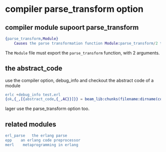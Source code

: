 # compiler parse_transform option

## compiler module supoort parse_transform

``` erlang
{parse_transform,Module}
	Causes the parse transformation function Module:parse_transform/2 to be applied to the parsed code before the code is checked for errors.
```
The `Module` file must export the `parse_transform` function, with 2 arguments.

## the abstract_code
use the compiler option, debug_info and checkout the abstract code of a module

``` erlang
erlc +debug_info test.erl
{ok,{_,[{abstract_code,{_,AC}}]}} = beam_lib:chunks(filename:dirname(code:which(test)) ++ "/test.beam",[abstract_code]).
```
lager use the parse_transform option too.

## related modules
``` erlang
erl_parse   the erlang parse
epp    an erlang code preprocessor
merl    metaprogramming in erlang
```